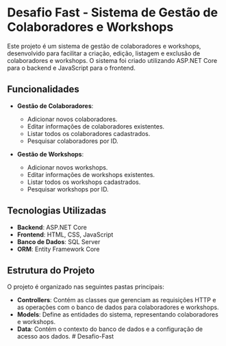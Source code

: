 # Desafio Fast - Sistema de Gestão de Colaboradores e Workshops

Este projeto é um sistema de gestão de colaboradores e workshops, desenvolvido para facilitar a criação, edição, listagem e exclusão de colaboradores e workshops. O sistema foi criado utilizando ASP.NET Core para o backend e JavaScript para o frontend.

## Funcionalidades

- **Gestão de Colaboradores**:
  - Adicionar novos colaboradores.
  - Editar informações de colaboradores existentes.
  - Listar todos os colaboradores cadastrados.
  - Pesquisar colaboradores por ID.

- **Gestão de Workshops**:
  - Adicionar novos workshops.
  - Editar informações de workshops existentes.
  - Listar todos os workshops cadastrados.
  - Pesquisar workshops por ID.

## Tecnologias Utilizadas

- **Backend**: ASP.NET Core
- **Frontend**: HTML, CSS, JavaScript
- **Banco de Dados**: SQL Server
- **ORM**: Entity Framework Core

## Estrutura do Projeto

O projeto é organizado nas seguintes pastas principais:

- **Controllers**: Contém as classes que gerenciam as requisições HTTP e as operações com o banco de dados para colaboradores e workshops.
- **Models**: Define as entidades do sistema, representando colaboradores e workshops.
- **Data**: Contém o contexto do banco de dados e a configuração de acesso aos dados.
#   D e s a f i o - F a s t  
 